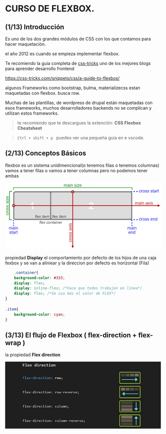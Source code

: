 



# CURSO DE FLEXBOX.



## (1/13) Introducción

Es uno de los dos grandes módulos de CSS con los que contamos para hacer maquetación.

el año 2012 es cuando se empieza implementar flexbox.

Te recomiendo la guia completa de [css-tricks](https://css-tricks.com/) uno de los mejores blogs para aprender desarrollo frontend

https://css-tricks.com/snippets/css/a-guide-to-flexbox/

algunos Frameworks como bootstrap, bulma, materializecss estan maquetadas con flexbox. busca row.

Muchas de las plantillas, de wordpress de drupal están maquetadas con esos frameworks, muchos desarrolladores backends no se complican y utilizan estos frameworks.

> te recomiendo que te descargues la extención: **CSS Flexbox Cheatsheet**


> ``Ctrl + shift + p `` puedes ver una pequeña guia en e vscode.

## (2/13) Conceptos Básicos 

flexbox es un sistema unidimencional(o tenemos filas o tenemos columnas) vamos a tener filas o vamos a tener columnas pero no podemos tener ambas

![conceptos Básicos](/assets/flex-conceptos.png)

propiedad **Display** el comportamiento por defecto de los hijos de una caja fexbox y se van a aliniear y la direccion por defecto es horizontal (Fila)

```css
    .container{
    background-color: #333;
    display: flex;
    display: inline-flex; /*hace que todos trabajen en linea*/
    display: flex; /*Se usa más el valor de FLEX*/
}

.item{
    background-color: cyan;
}

```

## (3/13) El flujo de Flexbox ( flex-direction + flex-wrap )

la propiedad **Flex direction**

![flex-direction](/assets/flex-direction.JPG)



